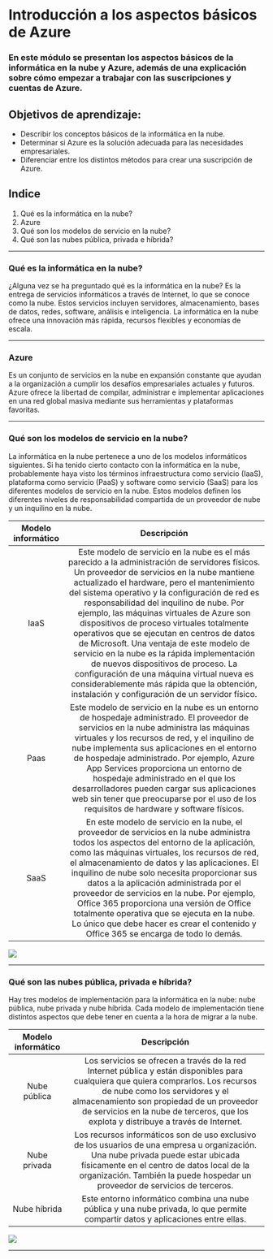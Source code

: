 
# Introducción a los aspectos básicos de Azure

### En este módulo se presentan los aspectos básicos de la informática en la nube y Azure, además de una explicación sobre cómo empezar a trabajar con las suscripciones y cuentas de Azure. 


## Objetivos de aprendizaje:

- Describir los conceptos básicos de la informática en la nube.
- Determinar si Azure es la solución adecuada para las necesidades empresariales.
- Diferenciar entre los distintos métodos para crear una suscripción de Azure.

## Indice
1. Qué es la informática en la nube?
2. Azure
3. Qué son los modelos de servicio en la nube?
3. Qué son las nubes pública, privada e híbrida?

***
 ###  Qué es la informática en la nube?

¿Alguna vez se ha preguntado qué es la informática en la nube? Es la entrega de servicios informáticos a través de Internet, lo que se conoce como la nube.
Estos servicios incluyen servidores, almacenamiento, bases de datos, redes, software, análisis e inteligencia.
La informática en la nube ofrece una innovación más rápida, recursos flexibles y economías de escala.
***

### Azure
Es un conjunto de servicios en la nube en expansión constante que ayudan a la organización a cumplir los desafíos empresariales actuales y futuros.
Azure ofrece la libertad de compilar, administrar e implementar aplicaciones en una red global masiva mediante sus herramientas y plataformas favoritas.
***

### Qué son los modelos de servicio en la nube?
La informática en la nube pertenece a uno de los modelos informáticos siguientes. 
Si ha tenido cierto contacto con la informática en la nube, probablemente haya visto los términos infraestructura como servicio (IaaS),
plataforma como servicio (PaaS) y software como servicio (SaaS) para los diferentes modelos de servicio en la nube. Estos modelos definen los diferentes niveles de
responsabilidad compartida de un proveedor de nube y un inquilino en la nube.

| Modelo informático | Descripción |
|:------------------:|:-----------:|
|        IaaS        |   Este modelo de servicio en la nube es el más parecido a la administración de servidores físicos. Un proveedor de servicios en la nube mantiene actualizado el hardware, pero el mantenimiento del sistema operativo y la configuración de red es responsabilidad del inquilino de nube. Por ejemplo, las máquinas virtuales de Azure son dispositivos de proceso virtuales totalmente operativos que se ejecutan en centros de datos de Microsoft. Una ventaja de este modelo de servicio en la nube es la rápida implementación de nuevos dispositivos de proceso. La configuración de una máquina virtual nueva es considerablemente más rápida que la obtención, instalación y configuración de un servidor físico.          |
|        Paas        |  Este modelo de servicio en la nube es un entorno de hospedaje administrado. El proveedor de servicios en la nube administra las máquinas virtuales y los recursos de red, y el inquilino de nube implementa sus aplicaciones en el entorno de hospedaje administrado. Por ejemplo, Azure App Services proporciona un entorno de hospedaje administrado en el que los desarrolladores pueden cargar sus aplicaciones web sin tener que preocuparse por el uso de los requisitos de hardware y software físicos.         |
|        SaaS        |  En este modelo de servicio en la nube, el proveedor de servicios en la nube administra todos los aspectos del entorno de la aplicación, como las máquinas virtuales, los recursos de red, el almacenamiento de datos y las aplicaciones. El inquilino de nube solo necesita proporcionar sus datos a la aplicación administrada por el proveedor de servicios en la nube. Por ejemplo, Office 365 proporciona una versión de Office totalmente operativa que se ejecuta en la nube. Lo único que debe hacer es crear el contenido y Office 365 se encarga de todo lo demás.           |



![](https://docs.microsoft.com/en-us/learn/azure-fundamentals/intro-to-azure-fundamentals/media/iaas-paas-saas-expanded.png#lightbox)

***

### Qué son las nubes pública, privada e híbrida?

Hay tres modelos de implementación para la informática en la nube: nube pública, nube privada y nube híbrida.
Cada modelo de implementación tiene distintos aspectos que debe tener en cuenta a la hora de migrar a la nube.

| Modelo informático |     Descripción     |
|:------------------:|:--------------------------------------------------------------------------------------------:|
|    Nube pública    | Los servicios se ofrecen a través de la red Internet pública y están disponibles para cualquiera que quiera comprarlos. Los recursos de nube como los servidores y el almacenamiento son propiedad de un proveedor de servicios en la nube de terceros, que los explota y distribuye a través de Internet. |
|    Nube privada    | Los recursos informáticos son de uso exclusivo de los usuarios de una empresa u organización. Una nube privada puede estar ubicada físicamente en el centro de datos local de la organización. También la puede hospedar un proveedor de servicios de terceros.                                            |
|    Nube híbrida    | Este entorno informático combina una nube pública y una nube privada, lo que permite compartir datos y aplicaciones entre ellas.                                                                                                                                                                           |


![](https://docs.microsoft.com/es-es/learn/azure-fundamentals/intro-to-azure-fundamentals/media/cloud-computing-continuum.png)

***
